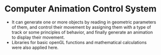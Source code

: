 # Computer Animation Control System
- It can generate one or more objects by reading in geometric parameters of them, and control their movement by assigning them with a type of track or some principles of behavior, and finally generate an animation to display their movement.
- Libraries for basic openGL functions and mathematical calculations were also applied here.
